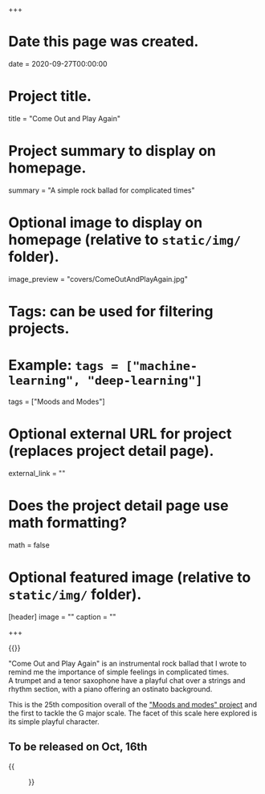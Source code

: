 +++
# Date this page was created.
date = 2020-09-27T00:00:00

# Project title.
title = "Come Out and Play Again"

# Project summary to display on homepage.
summary = "A simple rock ballad for complicated times"

# Optional image to display on homepage (relative to `static/img/` folder).
image_preview = "covers/ComeOutAndPlayAgain.jpg"

# Tags: can be used for filtering projects.
# Example: `tags = ["machine-learning", "deep-learning"]`
tags = ["Moods and Modes"]

# Optional external URL for project (replaces project detail page).
external_link = ""

# Does the project detail page use math formatting?
math = false

# Optional featured image (relative to `static/img/` folder).
[header]
image = ""
caption = ""

+++

{{<bandcamp title="Come Out and Play Again" track="48527570" link="https://skeeboo.bandcamp.com/track/come-out-and-play-again">}}

"Come Out and Play Again" is an instrumental rock ballad that I wrote to remind me the importance of simple feelings in complicated times. <br/>
A trumpet and a tenor saxophone have a playful chat over a strings and rhythm section, with a piano offering an ostinato background.

This is the 25th composition overall of the ["Moods and modes" project](/post/moods_and_modes) and the first to tackle the G major scale. The facet of this scale here explored is its simple playful character.

## To be released on Oct, 16th

{{<figure src="/img/covers/ComeOutAndPlayAgain.jpg" width="320" link="https://distrokid.com/hyperfollow/skeeboo/come-out-and-play-again" target="_blank">}}
